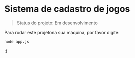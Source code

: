 # Sistema de cadastro de jogos

> Status do projeto: Em desenvolvimento

Para rodar este projetona sua máquina, por favor digite:

```
node app.js
```

:)
